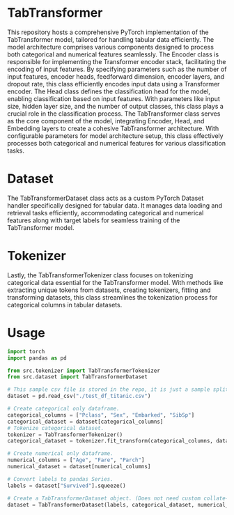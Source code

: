 # TabTransformer
This repository hosts a comprehensive PyTorch implementation of the TabTransformer model, tailored for handling tabular data efficiently. The model architecture comprises various components designed to process both categorical and numerical features seamlessly.
The Encoder class is responsible for implementing the Transformer encoder stack, facilitating the encoding of input features. By specifying parameters such as the number of input features, encoder heads, feedforward dimension, encoder layers, and dropout rate, this class efficiently encodes input data using a Transformer encoder.
The Head class defines the classification head for the model, enabling classification based on input features. With parameters like input size, hidden layer size, and the number of output classes, this class plays a crucial role in the classification process.
The TabTransformer class serves as the core component of the model, integrating Encoder, Head, and Embedding layers to create a cohesive TabTransformer architecture. With configurable parameters for model architecture setup, this class effectively processes both categorical and numerical features for various classification tasks.
# Dataset
The TabTransformerDataset class acts as a custom PyTorch Dataset handler specifically designed for tabular data. It manages data loading and retrieval tasks efficiently, accommodating categorical and numerical features along with target labels for seamless training of the TabTransformer model.
# Tokenizer
Lastly, the TabTransformerTokenizer class focuses on tokenizing categorical data essential for the TabTransformer model. With methods like extracting unique tokens from datasets, creating tokenizers, fitting and transforming datasets, this class streamlines the tokenization process for categorical columns in tabular datasets.
# Usage
```python
import torch
import pandas as pd

from src.tokenizer import TabTransformerTokenizer
from src.dataset import TabTransformerDataset

# This sample csv file is stored in the repo, it is just a sample split from titanic dataset.
dataset = pd.read_csv("./test_df_titanic.csv")

# Create categorical only dataframe.
categorical_columns = ["Pclass", "Sex", "Embarked", "SibSp"]
categorical_dataset = dataset[categorical_columns]
# Tokenize categorical dataset.
tokenizer = TabTransformerTokenizer()
categorical_dataset = tokenizer.fit_transform(categorical_columns, dataset)

# Create numerical only dataframe.
numerical_columns = ["Age", "Fare", "Parch"]
numerical_dataset = dataset[numerical_columns]

# Convert labels to pandas Series.
labels = dataset["Survived"].squeeze()

# Create a TabTransformerDataset object. (Does not need custom collate-fn)
dataset = TabTransformerDataset(labels, categorical_dataset, numerical_dataset)
```